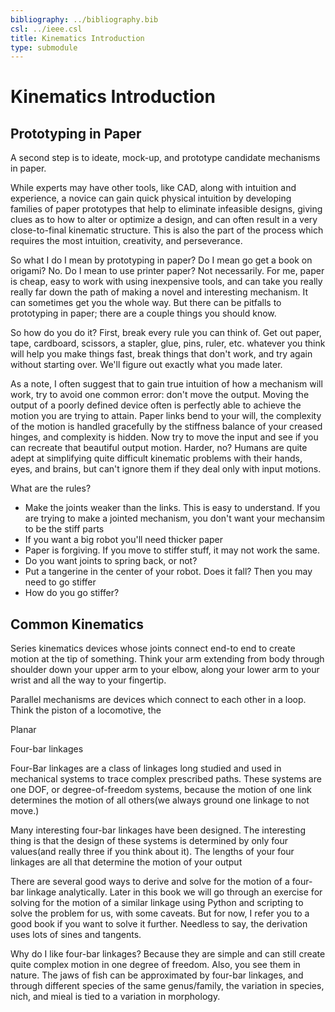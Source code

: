 ```yaml
---
bibliography: ../bibliography.bib
csl: ../ieee.csl
title: Kinematics Introduction
type: submodule
---
```


# Kinematics Introduction

## Prototyping in Paper

A second step is to ideate, mock-up, and prototype candidate mechanisms in paper.

While experts may have other tools, like CAD, along with intuition and experience, a novice can gain quick physical intuition by developing families of paper prototypes that help to eliminate infeasible designs, giving clues as to how to alter or optimize a design, and can often result in a very close-to-final kinematic structure. This is also the part of the process which requires the most intuition, creativity, and perseverance.

So what I do I mean by prototyping in paper? Do I mean go get a book on origami? No. Do I mean to use printer paper? Not necessarily. For me, paper is cheap, easy to work with using inexpensive tools, and can take you really really far down the path of making a novel and interesting mechanism. It can sometimes get you the whole way. But there can be pitfalls to prototyping in paper; there are a couple things you should know.

So how do you do it? First, break every rule you can think of. Get out paper, tape, cardboard, scissors, a stapler, glue, pins, ruler, etc. whatever you think will help you make things fast, break things that don't work, and try again without starting over. We'll figure out exactly what you made later.

As a note, I often suggest that to gain true intuition of how a mechanism will work, try to avoid one common error: don't move the output. Moving the output of a poorly defined device often is perfectly able to achieve the motion you are trying to attain. Paper links bend to your will, the complexity of the motion is handled gracefully by the stiffness balance of your creased hinges, and complexity is hidden. Now try to move the input and see if you can recreate that beautiful output motion. Harder, no? Humans are quite adept at simplifying quite difficult kinematic problems with their hands, eyes, and brains, but can't ignore them if they deal only with input motions.

What are the rules?

-   Make the joints weaker than the links. This is easy to understand.     If you are trying to make a jointed mechanism, you don't want your     mechansim to be the stiff parts
-   If you want a big robot you'll need thicker paper
-   Paper is forgiving. If you move to stiffer stuff, it may not work     the same.
-   Do you want joints to spring back, or not?
-   Put a tangerine in the center of your robot. Does it fall? Then you     may need to go stiffer
-   How do you go stiffer?

## Common Kinematics

Series kinematics devices whose joints connect end-to end to create motion at the tip of something. Think your arm extending from body through shoulder down your upper arm to your elbow, along your lower arm to your wrist and all the way to your fingertip.

Parallel mechanisms are devices which connect to each other in a loop. Think the piston of a locomotive, the

Planar

Four-bar linkages

Four-Bar linkages are a class of linkages long studied and used in mechanical systems to trace complex prescribed paths. These systems are one DOF, or degree-of-freedom systems, because the motion of one link determines the motion of all others(we always ground one linkage to not move.)

Many interesting four-bar linkages have been designed. The interesting thing is that the design of these systems is determined by only four values(and really three if you think about it). The lengths of your four linkages are all that determine the motion of your output

There are several good ways to derive and solve for the motion of a four-bar linkage analytically. Later in this book we will go through an exercise for solving for the motion of a similar linkage using Python and scripting to solve the problem for us, with some caveats. But for now, I refer you to a good book if you want to solve it further. Needless to say, the derivation uses lots of sines and tangents.

Why do I like four-bar linkages? Because they are simple and can still create quite complex motion in one degree of freedom. Also, you see them in nature. The jaws of fish can be approximated by four-bar linkages, and through different species of the same genus/family, the variation in species, nich, and mieal is tied to a variation in morphology.

